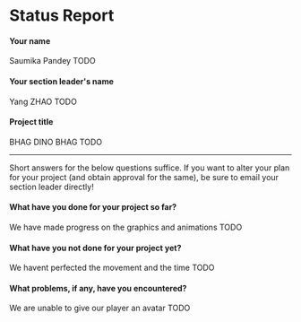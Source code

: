 # Status Report

#### Your name
Saumika Pandey
TODO

#### Your section leader's name
Yang ZHAO
TODO

#### Project title
BHAG DINO BHAG
TODO

***

Short answers for the below questions suffice. If you want to alter your plan for your project (and obtain approval for the same), be sure to email your section leader directly!

#### What have you done for your project so far?
We have made progress on the graphics and animations 
TODO

#### What have you not done for your project yet?
We havent perfected the movement and the time 
TODO

#### What problems, if any, have you encountered?
We are unable to give our player an avatar
TODO
